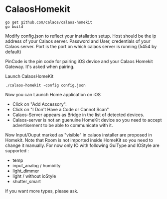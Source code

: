# CalaosHomekit

```
go get github.com/calaos/calaos-homekit
go build
```

Modify config.json to reflect your installation setup.
Host should be the ip address of your Calaos server.
Password and User, credentials of your Calaos server.
Port is the port on which calaos server is running (5454 by default)

PinCode is the pin code for pairing iOS device and your Calaos Homekit Gateway. It's asked when pairing.

Launch CalaosHomeKit
```
./calaos-homekit -config config.json
```
Now you can Launch Home application on iOS
- Click on "Add Accessory".
- Click on "I Don't Have a Code or Cannot Scan"
- Calaos-Server appears as Bridge in the list of detected devices.
- Calaos-server is not an guenuine HomeKit device so you need to accept advertisement to be able to communicate with it.

Now Input/Ouput marked as "visible" in calaos installer are proposed in Homekit. Note that Room is not imported inside HomeKit so you need to change it manually.
For now only IO with following GuiType and IOStyle are supported : 
- temp
- input_analog / humidity
- light_dimmer
- light / without ioStyle
- shutter_smart

If you want more types, please ask.
